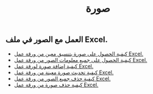 ﻿---
title: صورة
second_title: Aspose.Cells Cloud Documen
type: docs
url: /ar/pictures/
aliases: [/working-with-pictures/]
keywords: Working with picture on an Excel worksheet
description: كيفية عمل Aspose.Cells Cloud REST APIs مع الصورة في ورقة عمل Excel. يدعم SDK أنواع لغات التطوير. وهي تشمل Android وC# وGo وJava وNodeJS وPerl وPHP وPython وRuby وswift.
weight: 100
kwords: Excel، Office كلاود، ريست API، جدول بيانات، PDF، CSV، Json، Markdwon، صور
---
## العمل مع الصور في ملف Excel.

- [كيفية الحصول على صورة بتنسيق معين من ورقة عمل Excel.](/cells/ar/pictures/get/)
- [كيفية الحصول على جميع معلومات الصور من ورقة عمل Excel.](/cells/ar/pictures/get-all/)
- [كيفية إضافة صورة لورقة عمل Excel.](/cells/ar/pictures/add/)
- [كيفية تحديث صورة معينة من ورقة عمل Excel.](/cells/ar/pictures/update/)
- [كيفية حذف جميع الصور من ورقة عمل Excel.](/cells/ar/pictures/clear/)
- [كيفية حذف صورة من ورقة عمل Excel.](/cells/ar/pictures/delete/)

